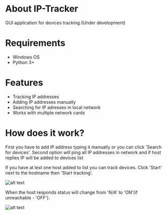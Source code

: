 # About IP-Tracker
 GUI application for devices tracking.(Under development)

# Requirements
 - Windows OS
 - Python 3+

# Features
 - Tracking IP addresses
 - Adding IP addresses manually
 - Searching for IP adresses in local network
 - Works with multiple network cards
 
 # How does it work?
 
 First you have to add IP address typing it manually or you can click 'Search for devices'. Second option will ping all IP addresses in network and if host replies IP will be   added to devices list
 
 If you have at lest one host added to list you can track devices. Click 'Start' next to the hostname then 'Start tracking'.
 
 ![alt text](https://i.ibb.co/PzMLPbX/ip-tracker-adding.png)
 
 
 
When the host responds status will change from 'N/A' to 'ON'(if unreachable - 'OFF'). 

![alt text](https://i.ibb.co/TTKLKJ5/ip-tracker-on-off.png)
